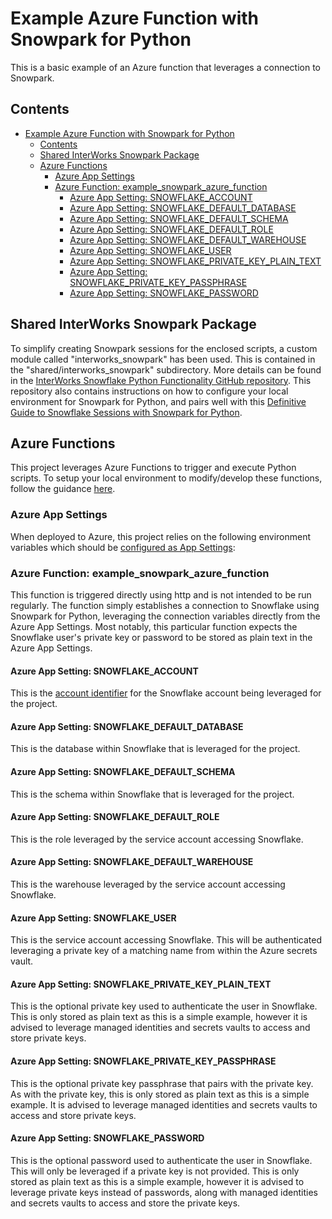 
# Example Azure Function with Snowpark for Python

This is a basic example of an Azure function that leverages a connection to Snowpark.

## Contents

- [Example Azure Function with Snowpark for Python](#example-azure-function-with-snowpark-for-python)
  - [Contents](#contents)
  - [Shared InterWorks Snowpark Package](#shared-interworks-snowpark-package)
  - [Azure Functions](#azure-functions)
    - [Azure App Settings](#azure-app-settings)
    - [Azure Function: example\_snowpark\_azure\_function](#azure-function-example_snowpark_azure_function)
      - [Azure App Setting: SNOWFLAKE\_ACCOUNT](#azure-app-setting-snowflake_account)
      - [Azure App Setting: SNOWFLAKE\_DEFAULT\_DATABASE](#azure-app-setting-snowflake_default_database)
      - [Azure App Setting: SNOWFLAKE\_DEFAULT\_SCHEMA](#azure-app-setting-snowflake_default_schema)
      - [Azure App Setting: SNOWFLAKE\_DEFAULT\_ROLE](#azure-app-setting-snowflake_default_role)
      - [Azure App Setting: SNOWFLAKE\_DEFAULT\_WAREHOUSE](#azure-app-setting-snowflake_default_warehouse)
      - [Azure App Setting: SNOWFLAKE\_USER](#azure-app-setting-snowflake_user)
      - [Azure App Setting: SNOWFLAKE\_PRIVATE\_KEY\_PLAIN\_TEXT](#azure-app-setting-snowflake_private_key_plain_text)
      - [Azure App Setting: SNOWFLAKE\_PRIVATE\_KEY\_PASSPHRASE](#azure-app-setting-snowflake_private_key_passphrase)
      - [Azure App Setting: SNOWFLAKE\_PASSWORD](#azure-app-setting-snowflake_password)

## Shared InterWorks Snowpark Package

To simplify creating Snowpark sessions for the enclosed scripts, a custom module called "interworks_snowpark" has been used. This is contained in the "shared/interworks_snowpark" subdirectory. More details can be found in the [InterWorks Snowflake Python Functionality GitHub repository](https://github.com/interworks/Snowflake-Python-Functionality). This repository also contains instructions on how to configure your local environment for Snowpark for Python, and pairs well with this [Definitive Guide to Snowflake Sessions with Snowpark for Python](https://interworks.com/blog/2022/09/02/a-definitive-guide-to-snowflake-sessions-with-snowpark-for-python/).

## Azure Functions

This project leverages Azure Functions to trigger and execute Python scripts. To setup your local environment to modify/develop these functions, follow the guidance [here](https://learn.microsoft.com/en-us/azure/azure-functions/create-first-function-vs-code-python).

### Azure App Settings

When deployed to Azure, this project relies on the following environment variables which should be [configured as App Settings](https://learn.microsoft.com/en-us/azure/app-service/configure-common?tabs=portal):

### Azure Function: example_snowpark_azure_function

This function is triggered directly using http and is not intended to be run regularly. The function simply establishes a connection to Snowflake using Snowpark for Python, leveraging the connection variables directly from the Azure App Settings. Most notably, this particular function expects the Snowflake user's private key or password to be stored as plain text in the Azure App Settings.

#### Azure App Setting: SNOWFLAKE_ACCOUNT

This is the [account identifier](https://docs.snowflake.com/en/user-guide/admin-account-identifier.html) for the Snowflake account being leveraged for the project.

#### Azure App Setting: SNOWFLAKE_DEFAULT_DATABASE

This is the database within Snowflake that is leveraged for the project.

#### Azure App Setting: SNOWFLAKE_DEFAULT_SCHEMA

This is the schema within Snowflake that is leveraged for the project.

#### Azure App Setting: SNOWFLAKE_DEFAULT_ROLE

This is the role leveraged by the service account accessing Snowflake.

#### Azure App Setting: SNOWFLAKE_DEFAULT_WAREHOUSE

This is the warehouse leveraged by the service account accessing Snowflake.

#### Azure App Setting: SNOWFLAKE_USER

This is the service account accessing Snowflake. This will be authenticated leveraging a private key of a matching name from within the Azure secrets vault.

#### Azure App Setting: SNOWFLAKE_PRIVATE_KEY_PLAIN_TEXT

This is the optional private key used to authenticate the user in Snowflake. This is only stored as plain text as this is a simple example, however it is advised to leverage managed identities and secrets vaults to access and store private keys.

#### Azure App Setting: SNOWFLAKE_PRIVATE_KEY_PASSPHRASE

This is the optional private key passphrase that pairs with the private key. As with the private key, this is only stored as plain text as this is a simple example. It is advised to leverage managed identities and secrets vaults to access and store private keys.

#### Azure App Setting: SNOWFLAKE_PASSWORD

This is the optional password used to authenticate the user in Snowflake. This will only be leveraged if a private key is not provided. This is only stored as plain text as this is a simple example, however it is advised to leverage private keys instead of passwords, along with managed identities and secrets vaults to access and store the private keys.
